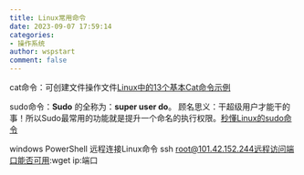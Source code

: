 ```yaml
---
title: Linux常用命令
date: 2023-09-07 17:59:14
categories:
- 操作系统
author: wspstart
comment: false
---
```


cat命令：可创建文件操作文件[Linux中的13个基本Cat命令示例](https://zhuanlan.zhihu.com/p/91870070)

sudo命令：**Sudo** 的全称为：**super user do**。 顾名思义：干超级用户才能干的事！所以Sudo最常用的功能就是提升一个命名的执行权限。[秒懂Linux的sudo命令](https://zhuanlan.zhihu.com/p/137332644)

windows PowerShell 远程连接Linux命令 ssh root@101.42.152.244远程访问端口能否可用:wget  ip:端口


